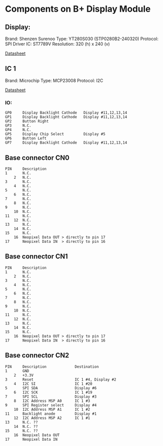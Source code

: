 # Components on B+ Display Module

## Display:

Brand: Shenzen Surenoo
Type: YT280S030 (STP0280B2-240320)
Protocol: SPI
Driver IC: ST7789V
Resolution: 320 (h) x 240 (v)

[Datasheet](../Datasheets/STP0280B2-240320.pdf)

## IC 1

Brand: Microchip 
Type: MCP23008
Protocol: I2C

[Datasheet](../Datasheets/MCP23008-MCP23S08-Data-Sheet-20001919F.pdf)

### IO:

```
GP0		Display Backlight Cathode	Display	#11,12,13,14
GP1		Display Backlight Cathode	Display	#11,12,13,14
GP2		Button Right
GP3		N.C.
GP4		N.C.
GP5		Display Chip Select			Display #5
GP6		Button Left
GP7		Display Backlight Cathode	Display	#11,12,13,14
```

## Base connector CN0
```
PIN		Description
1		N.C.
	2	N.C.
3		N.C.
	4	N.C.
5		N.C.
	6	N.C.
7		N.C.
	8	N.C.
9		N.C.
	10	N.C.
11		N.C.
	12	N.C.
13		N.C.
	14	N.C.
15		N.C.
	16	Neopixel Data OUT > directly to pin 17
17		Neopixel Data IN  > directly to pin 16
```
## Base connector CN1
```
PIN		Description
1		N.C.
	2	N.C.
3		N.C.
	4	N.C.
5		N.C.
	6	N.C.
7		N.C.
	8	N.C.
9		N.C.
	10	N.C.
11		N.C.
	12	N.C.
13		N.C.
	14	N.C.
15		N.C.
	16	Neopixel Data OUT > directly to pin 17
17		Neopixel Data IN  > directly to pin 16
```
## Base connector CN2

```
PIN		Description				Destination
1		GND
	2	+3.3V
3		Reset					IC 1 #4, Display #2
	4	I2C SI					IC 1 #20
5		SPI	SDA					Display #6
	6	I2C SCK					IC 1 #19
7		SPI SCL					Display #3
	8	I2C Address MSP A0		IC 1 #3
9		SPI Register select		Display #4
	10	I2C Address MSP A1		IC 1 #2
11		Backlight anode			Display #1
	12	I2C Address MSP A2		IC 1 #1
13		N.C. ??
	14	N.C. ??
15		N.C. ??
	16	Neopixel Data OUT
17		Neopixel Data IN		
```